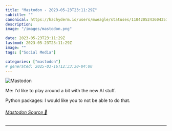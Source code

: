 ```yaml
---
title: "Mastodon - 2023-05-23T23:11:29Z"
subtitle: ""
canonical: https://hachyderm.io/users/mweagle/statuses/110420524360435130
description:
image: "/images/mastodon.png"

date: 2023-05-23T23:11:29Z
lastmod: 2023-05-23T23:11:29Z
image: ""
tags: ["Social Media"]

categories: ["mastodon"]
# generated: 2025-03-16T12:33:30-04:00
---
```

![Mastodon](/images/mastodon.png)

<p>Me: I&#39;d like to play around a bit with the new AI stuff.</p><p>Python packages: I would like you to not be able to do that.</p>


###### [Mastodon Source 🐘](https://hachyderm.io/@mweagle/110420524360435130)

___
